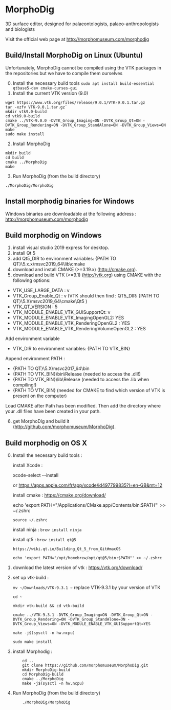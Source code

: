 # MorphoDig
3D surface editor, designed for palaeontologists, palaeo-anthropologists and biologists

Visit the official web page at http://morphomuseum.com/morphodig


## Build/Install MorphoDig on Linux (Ubuntu)

Unfortunately, MorphoDig cannot be compiled using the VTK packages in the repositories but we have to compile them ourselves

0. Install the necessary build tools
`sudo apt install build-essential qtbase5-dev cmake-curses-gui`
1. Install the current VTK version (9.0)
```
wget https://www.vtk.org/files/release/9.0.1/VTK-9.0.1.tar.gz
tar -xzfv VTK-9.0.1.tar.gz`
mkdir vtk9.0-build
cd vtk9.0-build
cmake ../VTK-9.0.0 -DVTK_Group_Imaging=ON -DVTK_Group_Qt=ON -DVTK_Group_Rendering=ON -DVTK_Group_StandAlone=ON -DVTK_Group_Views=ON
make 
sudo make install
```
2. Install MorphoDig
``` 
mkdir build
cd build
cmake ../MorphoDig
make
```
3. Run MorphoDig (from the build directory)
```
./MorphoDig/MorphoDig
```
    
   
## Install morphodig binaries for Windows 

Windows binaries are downloadable at the following address : http://morphomuseum.com/morphodig 
  
## Build morphodig on Windows
1.  install visual studio 2019 express for desktop.
2.  install Qt 5
3. 	add Qt5_DIR to environment variables: {PATH TO QT}\5.x.x\msvc2019_64\lib\cmake
4.  download and install CMAKE (>=3.19.x) (http://cmake.org).
5.  download and build VTK (>=9.1) (http://vtk.org) using CMAKE with the following options:

* VTK_USE_LARGE_DATA : v
* VTK_Group_Enable_Qt : v (VTK should then find : QT5_DIR:  {PATH TO QT}\5.X\msvc2019_64\cmake\Qt5 )
* VTK_QT_VERSION : 5 
* VTK_MODULE_ENABLE_VTK_GUISupportQt: v
* VTK_MODULE_ENABLE_VTK_ImagingOpenGL2: YES
* VTK_MODULE_ENABLE_VTK_RenderingOpenGL2 : YES
* VTK_MODULE_ENABLE_VTK_RenderingVolumeOpenGL2 : YES

Add environment variable
* VTK_DIR to environment variables: {PATH TO VTK_BIN}

Append environment PATH : 
* {PATH TO QT}\5.X\msvc2017_64\bin
* {PATH TO VTK_BIN}\bin\Release (needed to access the .dll!)
* {PATH TO VTK_BIN}\lib\Release (needed to access the .lib when compiling!)
* {PATH TO VTK_BIN} (needed for CMAKE to find which version of VTK is present on the computer)


Load CMAKE after Path has been modified. Then add the directory where your .dll files have been created in your path.

6.  get MorphoDig and build it (http://github.com/morphomuseum/MorphoDig). 

## Build morphodig on OS X

0. 	Install the necessary build tools :

	install Xcode : 

	xcode-select --install
	
	or
	https://apps.apple.com/fr/app/xcode/id497799835?l=en-GB&mt=12

	install cmake : https://cmake.org/download/

	echo 'export PATH="/Applications/CMake.app/Contents/bin:$PATH"' >> ~/.zshrc

	```source ~/.zshrc```

	install ninja :
	```brew install ninja```

	install qt5 : 
	```brew install qt@5```

		https://wiki.qt.io/Building_Qt_5_from_Git#macOS

		echo 'export PATH="/opt/homebrew/opt/qt@5/bin:$PATH"' >> ~/.zshrc

1. download the latest version of vtk : https://vtk.org/download/

2. set up vtk-build :

	```mv ~/Downloads/VTK-9.3.1 ~```  replace VTK-9.3.1 by your version of VTK

	```cd ~ ```  

	```mkdir vtk-build && cd vtk-build```

	```cmake ../VTK-9.3.1 -DVTK_Group_Imaging=ON -DVTK_Group_Qt=ON -DVTK_Group_Rendering=ON -DVTK_Group_StandAlone=ON -DVTK_Group_Views=ON -DVTK_MODULE_ENABLE_VTK_GUISupportQt=YES```
	
	```make -j$(sysctl -n hw.ncpu)```

	```sudo make install```


3. install Morphodig :
	```
		cd ..
		git clone https://github.com/morphomuseum/MorphoDig.git
		mkdir MorphoDig-build
		cd MorphoDig-build
		cmake ../MorphoDig
		make -j$(sysctl -n hw.ncpu)
	```

4. Run MorphoDig (from the build directory)
	```
		./MorphoDig/MorphoDig
	``` 
